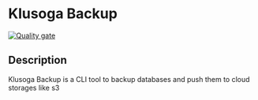 # Klusoga Backup

[![Quality gate](https://sonarcloud.io/api/project_badges/quality_gate?project=klusoga-software_klusoga-backup)](https://sonarcloud.io/summary/new_code?id=klusoga-software_klusoga-backup)

## Description

Klusoga Backup is a CLI tool to backup databases and push them to cloud storages like s3

